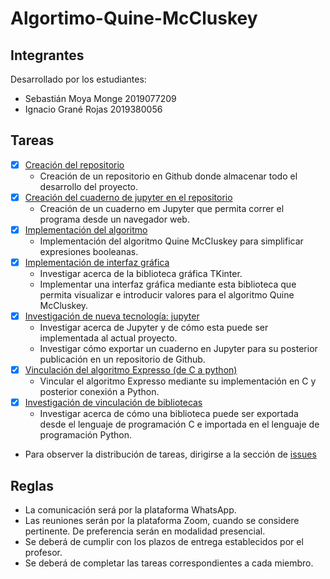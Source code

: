 # Algortimo-Quine-McCluskey

## Integrantes
Desarrollado por los estudiantes:
- Sebastián Moya Monge 2019077209
- Ignacio Grané Rojas  2019380056

## Tareas
- [x] [Creación del repositorio](https://github.com/sebas0163/Algortimo-Quine-McCluskey/issues/1)
  - Creación de un repositorio en Github donde almacenar todo el desarrollo del proyecto.
- [x] [Creación del cuaderno de jupyter en el repositorio](https://github.com/sebas0163/Algortimo-Quine-McCluskey/issues/2)
  - Creación de un cuaderno em Jupyter que permita correr el programa desde un navegador web.
- [x] [Implementación del algoritmo](https://github.com/sebas0163/Algortimo-Quine-McCluskey/issues/3)
  - Implementación del algoritmo Quine McCluskey para simplificar expresiones booleanas.
- [x] [Implementación de interfaz gráfica](https://github.com/sebas0163/Algortimo-Quine-McCluskey/issues/4)
  - Investigar acerca de la biblioteca gráfica TKinter.
  - Implementar una interfaz gráfica mediante esta biblioteca que permita visualizar e introducir valores para el algoritmo Quine McCluskey.
- [x] [Investigación de nueva tecnología: jupyter](https://github.com/sebas0163/Algortimo-Quine-McCluskey/issues/5)
  - Investigar acerca de Jupyter y de cómo esta puede ser implementada al actual proyecto.
  - Investigar cómo exportar un cuaderno en Jupyter para su posterior publicación en un repositorio de Github.
- [x] [Vinculación del algoritmo Expresso (de C a python)](https://github.com/sebas0163/Algortimo-Quine-McCluskey/issues/6)
  - Vincular el algoritmo Expresso mediante su implementación en C y posterior conexión a Python.
- [x] [Investigación de vinculación de bibliotecas](https://github.com/sebas0163/Algortimo-Quine-McCluskey/issues/7)
  - Investigar acerca de cómo una biblioteca puede ser exportada desde el lenguaje de programación C e importada en el lenguaje de programación Python.
* Para observer la distribución de tareas, dirigirse a la sección de [issues](https://github.com/sebas0163/Algortimo-Quine-McCluskey/issues)

## Reglas
- La comunicación será por la plataforma WhatsApp.
- Las reuniones serán por la plataforma Zoom, cuando se considere pertinente. De preferencia serán en modalidad presencial.
- Se deberá de cumplir con los plazos de entrega establecidos por el profesor.
- Se deberá de completar las tareas correspondientes a cada miembro.
